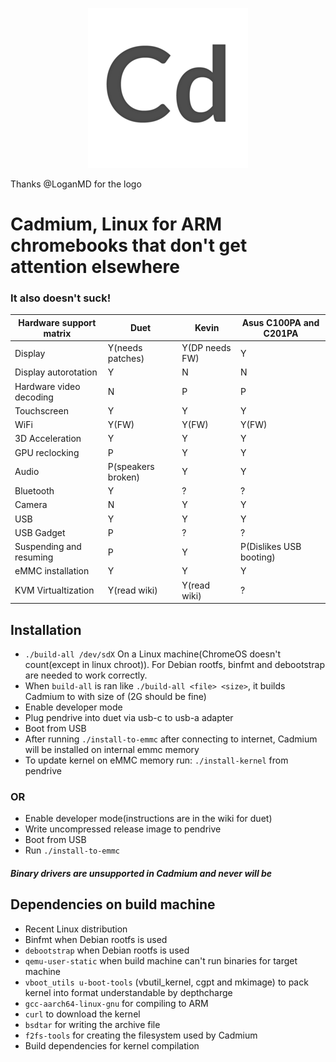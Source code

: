 <p align="center"><img src="/pics/logo/cd_smol.png" alt="Logo" data-canonical-src="/pics/cd_smol.png"/></p>

Thanks @LoganMD for the logo

# Cadmium, Linux for ARM chromebooks that don't get attention elsewhere
### It also doesn't suck!

| Hardware support matrix      	| Duet               	| Kevin          	| Asus C100PA and C201PA	|
|-------------------------	|--------------------	|----------------	|-------------------------	|
| Display                 	| Y(needs patches)   	| Y(DP needs FW) 	| Y				|
| Display autorotation    	| Y                  	| N              	| N				|
| Hardware video decoding	| N			| P			| P				|
| Touchscreen             	| Y                  	| Y              	| Y				|
| WiFi                    	| Y(FW)              	| Y(FW)          	| Y(FW)				|
| 3D Acceleration         	| Y                  	| Y              	| Y				|
| GPU reclocking		| P			| Y			| Y				|
| Audio                   	| P(speakers broken) 	| Y              	| Y				|
| Bluetooth               	| Y                  	| ?              	| ?				|
| Camera                  	| N                  	| Y              	| Y				|
| USB                     	| Y                  	| Y              	| Y				|
| USB Gadget              	| P                  	| ?              	| ?				|
| Suspending and resuming 	| P                  	| Y              	| P(Dislikes USB booting)	|
| eMMC installation       	| Y                  	| Y              	| Y				|
| KVM Virtualtization		| Y(read wiki)		| Y(read wiki)		| ?				|

## Installation
- ``` ./build-all /dev/sdX ``` On a Linux machine(ChromeOS doesn't count(except in linux chroot)). For Debian rootfs, binfmt and debootstrap are needed to work correctly.
- When ```build-all``` is ran like ```./build-all <file> <size>```, it builds Cadmium to <file> with size of <size>(2G should be fine)
- Enable developer mode
- Plug pendrive into duet via usb-c to usb-a adapter
- Boot from USB
- After running ``` ./install-to-emmc ``` after connecting to internet, Cadmium will be installed on internal emmc memory
- To update kernel on eMMC memory run: ```./install-kernel``` from pendrive

### OR
- Enable developer mode(instructions are in the wiki for duet)
- Write uncompressed release image to pendrive
- Boot from USB
- Run ```./install-to-emmc```

#### *Binary drivers are unsupported in Cadmium and never will be*

## Dependencies on build machine
- Recent Linux distribution
- Binfmt when Debian rootfs is used
- ```debootstrap``` when Debian rootfs is used
- ```qemu-user-static``` when build machine can't run binaries for target machine
- ```vboot_utils u-boot-tools``` (vbutil_kernel, cgpt and mkimage) to pack kernel into format understandable by depthcharge
- ```gcc-aarch64-linux-gnu``` for compiling to ARM
- ```curl``` to download the kernel
- ```bsdtar``` for writing the archive file
- ```f2fs-tools``` for creating the filesystem used by Cadmium
- Build dependencies for kernel compilation
